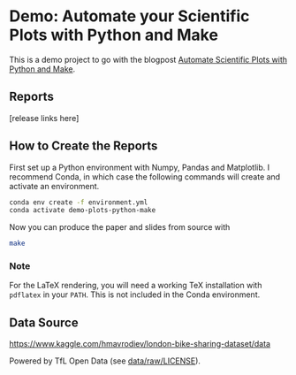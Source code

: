# Demo: Automate your Scientific Plots with Python and Make

This is a demo project to go with the blogpost [Automate Scientific Plots
with Python and Make][bp].

## Reports

[release links here]

## How to Create the Reports 

First set up a Python environment with Numpy, Pandas and Matplotlib. I recommend
Conda, in which case the following commands will create and activate an
environment.

```sh
conda env create -f environment.yml
conda activate demo-plots-python-make
```

Now you can produce the paper and slides from source with

```sh
make
```

### Note

For the LaTeX rendering, you will need a working TeX installation with
`pdflatex` in your `PATH`. This is not included in the Conda environment.

## Data Source

https://www.kaggle.com/hmavrodiev/london-bike-sharing-dataset/data

Powered by TfL Open Data (see [data/raw/LICENSE](data/raw/LICENSE)).

[bp]: https://ogden.eu/automate-scientific-plots-with-python-make
